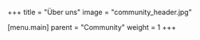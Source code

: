 +++
title = "Über uns"
image = "community_header.jpg"

[menu.main]
  parent = "Community"
  weight = 1
+++

